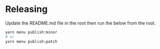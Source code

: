 # Releasing

Update the README.md file in the root then run the below from the root.

```sh
yarn menu publish:minor
# or
yarn menu publish:patch
```
